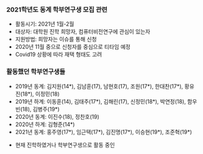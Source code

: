 ### 2021학년도 동계 학부연구생 모집 관련
- 활동시기: 2021년 1월-2월
- 대상자: 대학원 진학 희망자, 컴퓨터비전연구에 관심이 있는자
- 지원방법: 희망자는 이슈를 통해 신청
- 2020년 11월 중으로 신청자를 중심으로 티타임 예정
- Covid19 상황에 따라 재택 형태도 고려  

### 활동했던 학부연구생들
- 2019년 동계: 김지원(14*), 김남훈(17), 남현호(17), 조원(17*), 한대찬(17*), 황유진(18*), 이정민(18)    
- 2019년 하계: 이동훈(14), 김태주(17*), 김해린(17), 신정민(18*), 박연정(18), 함우빈(18), 김병주(19*)
- 2020년 동계: 이진수(18), 정찬호(19)
- 2020년 하계: 김형준(14*)
- 2021년 동계: 홍주영(17*), 임근택(17*), 김진명(17*), 이승현(19*), 조준혁(19*)
* 현재 진학하였거나 학부연구생으로 활동 중인 
